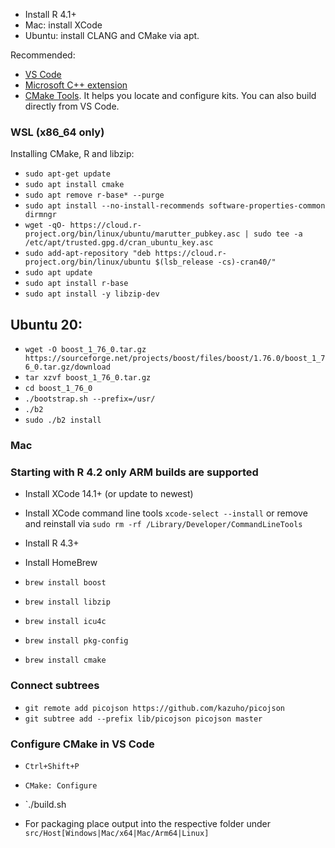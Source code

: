 - Install R 4.1+
- Mac: install XCode
- Ubuntu: install CLANG and CMake via apt.

Recommended:

- [VS Code](https://code.visualstudio.com/)
- [Microsoft C++ extension](https://marketplace.visualstudio.com/items?itemName=ms-vscode.cpptools)
- [CMake Tools](https://marketplace.visualstudio.com/items?itemName=ms-vscode.cmake-tools&ssr=false#overview). It helps you locate and configure kits. You can also build directly from VS Code.

### WSL (x86_64 only)
Installing CMake, R and libzip:

- `sudo apt-get update`
- `sudo apt install cmake`
- `sudo apt remove r-base* --purge`
- `sudo apt install --no-install-recommends software-properties-common dirmngr`
- `wget -qO- https://cloud.r-project.org/bin/linux/ubuntu/marutter_pubkey.asc | sudo tee -a /etc/apt/trusted.gpg.d/cran_ubuntu_key.asc`
- `sudo add-apt-repository "deb https://cloud.r-project.org/bin/linux/ubuntu $(lsb_release -cs)-cran40/"`
- `sudo apt update`
- `sudo apt install r-base`
- `sudo apt install -y libzip-dev`

## Ubuntu 20:

- `wget -O boost_1_76_0.tar.gz https://sourceforge.net/projects/boost/files/boost/1.76.0/boost_1_76_0.tar.gz/download`
- `tar xzvf boost_1_76_0.tar.gz`
- `cd boost_1_76_0`
- `./bootstrap.sh --prefix=/usr/`
- `./b2`
- `sudo ./b2 install`

### Mac

### Starting with R 4.2 only ARM builds are supported 

- Install XCode 14.1+ (or update to newest)
- Install XCode command line tools `xcode-select --install` or remove and reinstall via `sudo rm -rf /Library/Developer/CommandLineTools`
- Install R 4.3+
- Install HomeBrew

- `brew install boost`
- `brew install libzip`
- `brew install icu4c`
- `brew install pkg-config`
- `brew install cmake`

### Connect subtrees

- `git remote add picojson https://github.com/kazuho/picojson`
- `git subtree add --prefix lib/picojson picojson master`

### Configure CMake in VS Code

- `Ctrl+Shift+P`
- `CMake: Configure`

- `./build.sh 
- For packaging place output into the respective folder under `src/Host[Windows|Mac/x64|Mac/Arm64|Linux]`
